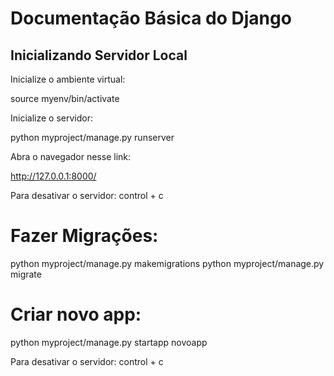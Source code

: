 # Documentação Básica do Django

## Inicializando Servidor Local

Inicialize o ambiente virtual:

source myenv/bin/activate

Inicialize o servidor:

python myproject/manage.py runserver

Abra o navegador nesse link:

http://127.0.0.1:8000/

Para desativar o servidor: control + c

# Fazer Migrações:


python myproject/manage.py makemigrations
python myproject/manage.py migrate 

# Criar novo app:

python myproject/manage.py startapp novoapp


Para desativar o servidor: control + c
